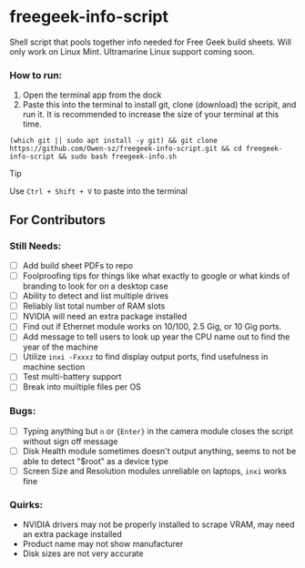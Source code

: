 # freegeek-info-script
Shell script that pools together info needed for Free Geek build sheets. Will only work on Linux Mint. Ultramarine Linux support coming soon.

### How to run:
1. Open the terminal app from the dock
2. Paste this into the terminal to install git, clone (download) the scripit, and run it. It is recommended to increase the size of your terminal at this time.
```console
(which git || sudo apt install -y git) && git clone https://github.com/Owen-sz/freegeek-info-script.git && cd freegeek-info-script && sudo bash freegeek-info.sh
```
> [!TIP]
>  Use `Ctrl + Shift + V` to paste into the terminal

## For Contributors

### Still Needs:
- [ ] Add build sheet PDFs to repo
- [ ] Foolproofing tips for things like what exactly to google or what kinds of branding to look for on a desktop case
- [ ] Ability to detect and list multiple drives
- [ ] Reliably list total number of RAM slots
- [ ] NVIDIA will need an extra package installed
- [ ] Find out if Ethernet module works on 10/100, 2.5 Gig, or 10 Gig ports.
- [ ] Add message to tell users to look up year the CPU name out to find the year of the machine
- [ ] Utilize `inxi -Fxxxz` to find display output ports, find usefulness in machine section
- [ ] Test multi-battery support
- [ ] Break into muiltiple files per OS

### Bugs:
- [ ] Typing anything but `n` or `{Enter}` in the camera module closes the script without sign off message
- [ ] Disk Health module sometimes doesn't output anything, seems to not be able to detect "$root" as a device type
- [ ] Screen Size and Resolution modules unreliable on laptops, `inxi` works fine

### Quirks:
- NVIDIA drivers may not be properly installed to scrape VRAM, may need an extra package installed
- Product name may not show manufacturer
- Disk sizes are not very accurate
